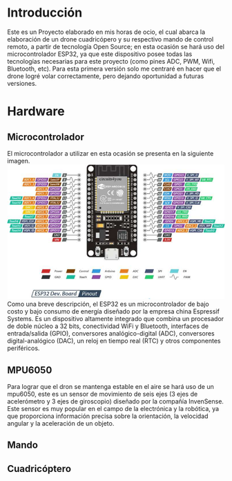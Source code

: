 # Introducción

Este es un Proyecto elaborado en mis horas de ocio, el cual abarca la elaboración de un drone cuadricópero y su respectivo mando de control remoto, a partir de tecnología Open Source; en esta ocasión se hará uso del microcontrolador ESP32,  ya que este dispositivo posee todas las tecnologías necesarias para este proyecto (como pines ADC, PWM, Wifi, Bluetooth, etc). Para esta primera versión solo me centraré en hacer que el drone logré volar correctamente, pero dejando oportunidad a futuras versiones.

# Hardware
## Microcontrolador
El microcontrolador a utilizar en esta ocasión se presenta en la siguiente imagen.
<img src="https://github.com/Bharuck/Drone_ESP32/blob/main/src/images/ESP32-Pinout.jpg?raw=true" alt="img" >
Como una breve descripción, el ESP32 es un microcontrolador de bajo costo y bajo consumo de energía diseñado por la empresa china Espressif Systems. Es un dispositivo altamente integrado que combina un procesador de doble núcleo a 32 bits, conectividad WiFi y Bluetooth, interfaces de entrada/salida (GPIO), conversores analógico-digital (ADC), conversores digital-analógico (DAC), un reloj en tiempo real (RTC) y otros componentes periféricos.

## MPU6050

Para lograr que el dron se mantenga estable en el aire se hará uso de un mpu6050, este es un sensor de movimiento de seis ejes (3 ejes de acelerómetro y 3 ejes de giroscopio) diseñado por la compañía InvenSense. Este sensor es muy popular en el campo de la electrónica y la robótica, ya que proporciona información precisa sobre la orientación, la velocidad angular y la aceleración de un objeto.
## Mando

## Cuadricóptero
